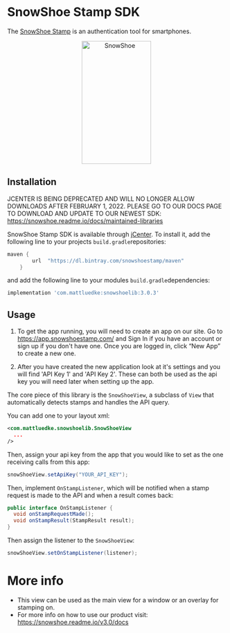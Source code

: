 SnowShoe Stamp SDK
===================

The [SnowShoe Stamp](http://www.snowshoestamp.com) is an authentication tool for smartphones.

<p align="center" >
  <img src="https://beta.snowshoestamp.com/static/api/img/stamp.gif" alt="SnowShoe" title="SnowShoe" width="160" height="284">
</p>

## Installation

JCENTER IS BEING DEPRECATED AND WILL NO LONGER ALLOW DOWNLOADS AFTER FEBRUARY 1, 2022. PLEASE GO TO OUR DOCS PAGE TO DOWNLOAD AND UPDATE TO OUR NEWEST SDK: https://snowshoe.readme.io/docs/maintained-libraries

SnowShoe Stamp SDK is available through [jCenter](https://bintray.com/snowshoestamp/maven/snowshoe-stamp-sdk). To install
it, add the following line to your projects `build.gradle`repositories:

```groovy
maven {
        url  "https://dl.bintray.com/snowshoestamp/maven" 
    }
```
and add the following line to your modules `build.gradle`dependencies:
```groovy
implementation 'com.mattluedke:snowshoelib:3.0.3'
```

## Usage

1. To get the app running, you will need to create an app on our site. Go to https://app.snowshoestamp.com/ and Sign In if you have an account or sign up if you don't have one. Once you are logged in, click “New App” to create a new one.

2. After you have created the new application look at it's settings and you will find 'API Key 1' and 'API Key 2'. These can both be used as the api key you will need later when setting up the app.

The core piece of this library is the `SnowShoeView`, a subclass of `View` that automatically detects stamps and handles the API query.

You can add one to your layout xml:

```xml
<com.mattluedke.snowshoelib.SnowShoeView
  ...
/>
```

Then, assign your api key from the app that you would like to set as the one receiving calls from this app:

```java
snowShoeView.setApiKey("YOUR_API_KEY");
```

Then, implement `OnStampListener`, which will be notified when a stamp request is made to the API and when a result comes back:

```java
public interface OnStampListener {
  void onStampRequestMade();
  void onStampResult(StampResult result);
}
```

Then assign the listener to the `SnowShoeView`:

```java
snowShoeView.setOnStampListener(listener);
```

# More info

- This view can be used as the main view for a window or an overlay for stamping on.
- For more info on how to use our product visit: 
    https://snowshoe.readme.io/v3.0/docs
